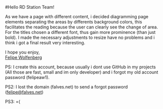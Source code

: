 #Hello RD Station Team!

As we have a page with different content, i decided diagramming page elements separating the areas by differents background colors, this facilitates the reading because the user can clearly see the change of area. For the titles chosen a different font, thus gain more prominence (than just bold). I made the necessary adjustments to resize have no problems and i think i got a final result very interesting.

I hope you enjoy,<br>
<a href="http://alcateia.cc" target="_blank">Felipe Wolfenberg</a>

PS: I create this account, because usually i dont use GitHub in my projects (All those are fast, small and im only developer) and i forgot my old account password (felipeaw1).

PS2: I lost the domain (falves.net) to send a forgot password (felipe@falves.net)

PS3: =(
